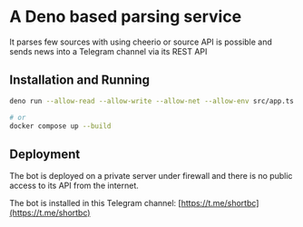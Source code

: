 # A Deno based parsing service
It parses few sources with using cheerio or source API is possible and sends news into a Telegram channel via its REST API

## Installation and Running
```bash
deno run --allow-read --allow-write --allow-net --allow-env src/app.ts

# or
docker compose up --build
```

## Deployment
The bot is deployed on a private server under firewall and there is no public access to its API from the internet. 

The bot is installed in this Telegram channel: [https://t.me/shortbc](https://t.me/shortbc)

